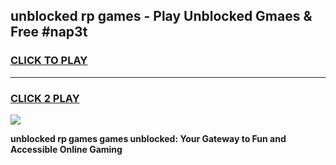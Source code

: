 
## unblocked rp games - Play Unblocked Gmaes & Free #nap3t
<h3>
<a href="https://premium.freeplayer.one?title=unblocked_rp_games&ref=03M">CLICK TO PLAY</a></h3>
<hr>

<h3>
<a href="https://premium.freeplayer.one?title=unblocked_rp_games&ref=03M">CLICK 2 PLAY</a>
  
</h3>

<a href="https://premium.freeplayer.one?title=unblocked_rp_games&ref=03M"><img src="https://clearcache.store/games.png"></a>


**unblocked rp games games unblocked: Your Gateway to Fun and Accessible Online Gaming**

